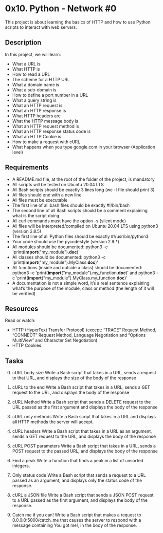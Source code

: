 # 0x10. Python - Network #0

This project is about learning the basics of HTTP and how to use Python scripts to interact with web servers.

## Description

In this project, we will learn:

- What a URL is
- What HTTP is
- How to read a URL
- The scheme for a HTTP URL
- What a domain name is
- What a sub-domain is
- How to define a port number in a URL
- What a query string is
- What an HTTP request is
- What an HTTP response is
- What HTTP headers are
- What the HTTP message body is
- What an HTTP request method is
- What an HTTP response status code is
- What an HTTP Cookie is
- How to make a request with cURL
- What happens when you type google.com in your browser (Application level)

## Requirements

- A README.md file, at the root of the folder of the project, is mandatory
- All scripts will be tested on Ubuntu 20.04 LTS
- All Bash scripts should be exactly 3 lines long (wc -l file should print 3)
- All files should end with a new line
- All files must be executable
- The first line of all bash files should be exactly #!/bin/bash
- The second line of all Bash scripts should be a comment explaining what is the script doing
- All curl commands must have the option -s (silent mode)
- All files will be interpreted/compiled on Ubuntu 20.04 LTS using python3 (version 3.8.5)
- The first line of all Python files should be exactly #!/usr/bin/python3
- Your code should use the pycodestyle (version 2.8.*)
- All modules should be documented: python3 -c 'print(__import__("my_module").__doc__)'
- All classes should be documented: python3 -c 'print(__import__("my_module").MyClass.__doc__)'
- All functions (inside and outside a class) should be documented: python3 -c 'print(__import__("my_module").my_function.__doc__)' and python3 -c 'print(__import__("my_module").MyClass.my_function.__doc__)'
- A documentation is not a simple word, it’s a real sentence explaining what’s the purpose of the module, class or method (the length of it will be verified)

## Resources

Read or watch:

- HTTP (HyperText Transfer Protocol) (except: “TRACE” Request Method, “CONNECT” Request Method, Language Negotiation and “Options MultiView” and Character Set Negotiation)
- HTTP Cookies

## Tasks

0. cURL body size
Write a Bash script that takes in a URL, sends a request to that URL, and displays the size of the body of the response

1. cURL to the end
Write a Bash script that takes in a URL, sends a GET request to the URL, and displays the body of the response

2. cURL Method
Write a Bash script that sends a DELETE request to the URL passed as the first argument and displays the body of the response

3. cURL only methods
Write a Bash script that takes in a URL and displays all HTTP methods the server will accept.

4. cURL headers
Write a Bash script that takes in a URL as an argument, sends a GET request to the URL, and displays the body of the response

5. cURL POST parameters
Write a Bash script that takes in a URL, sends a POST request to the passed URL, and displays the body of the response

6. Find a peak
Write a function that finds a peak in a list of unsorted integers.

7. Only status code
Write a Bash script that sends a request to a URL passed as an argument, and displays only the status code of the response.

8. cURL a JSON file
Write a Bash script that sends a JSON POST request to a URL passed as the first argument, and displays the body of the response.

9. Catch me if you can!
Write a Bash script that makes a request to 0.0.0.0:5000/catch_me that causes the server to respond with a message containing You got me!, in the body of the response.

